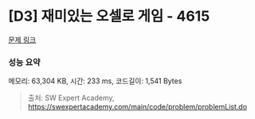 # [D3] 재미있는 오셀로 게임 - 4615 

[문제 링크](https://swexpertacademy.com/main/code/problem/problemDetail.do?contestProbId=AWQmA4uK8ygDFAXj) 

### 성능 요약

메모리: 63,304 KB, 시간: 233 ms, 코드길이: 1,541 Bytes



> 출처: SW Expert Academy, https://swexpertacademy.com/main/code/problem/problemList.do